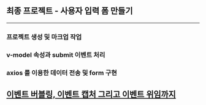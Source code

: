 ## 최종 프로젝트 - 사용자 입력 폼 만들기

---

### 프로젝트 생성 및 마크업 작업


### v-model 속성과 submit 이벤트 처리

### axios 를 이용한 데이터 전송 및 form 구현

## [이벤트 버블링, 이벤트 캡처 그리고 이벤트 위임까지](https://joshua1988.github.io/web-development/javascript/event-propagation-delegation/)

